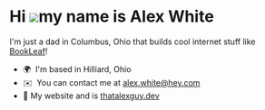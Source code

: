 Hi ![](https://user-images.githubusercontent.com/18350557/176309783-0785949b-9127-417c-8b55-ab5a4333674e.gif)my name is Alex White
==================================================================================================================================

I'm just a dad in Columbus, Ohio that builds cool internet stuff like [BookLeaf](https://bookleaf.dev)!

* 🌍  I'm based in Hilliard, Ohio
*  ✉️  You can contact me at [alex.white@hey.com](mailto:alex.white@hey.com)
* 🔗  My website and is [thatalexguy.dev](https://thatalexguy.dev) 
